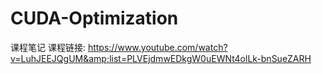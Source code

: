 # CUDA-Optimization
课程笔记
课程链接: https://www.youtube.com/watch?v=LuhJEEJQgUM&amp;list=PLVEjdmwEDkgW0uEWNt4olLk-bnSueZARH
